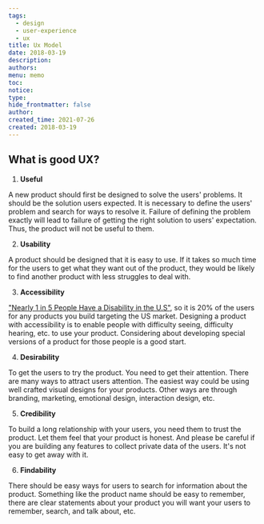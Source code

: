 ```yaml
---
tags:
  - design
  - user-experience
  - ux
title: Ux Model
date: 2018-03-19
description: 
authors: 
menu: memo
toc: 
notice: 
type: 
hide_frontmatter: false
author: 
created_time: 2021-07-26
created: 2018-03-19
---
```


## What is good UX?

1. **Useful**

A new product should first be designed to solve the users' problems. It should be the solution users expected. It is necessary to define the users' problem and search for ways to resolve it. Failure of defining the problem exactly will lead to failure of getting the right solution to users' expectation. Thus, the product will not be useful to them.

2. **Usability** 

A product should be designed that it is easy to use. If it takes so much time for the users to get what they want out of the product, they would be likely to find another product with less struggles to deal with. 

3. **Accessibility**

["Nearly 1 in 5 People Have a Disability in the U.S"](https://www.census.gov/newsroom/releases/archives/miscellaneous/cb12-134.html), so it is 20% of the users for any products you build targeting the US market. Designing a product with accessibility is to enable people with difficulty seeing, difficulty hearing, etc. to use your product. Considering about developing special versions of a product for those people is a good start.

4. **Desirability**

To get the users to try the product. You need to get their attention. There are many ways to attract users attention. The easiest way could be using well crafted visual designs for your products. Other ways are through branding, marketing, emotional design, interaction design, etc.

5. **Credibility**

To build a long relationship with your users, you need them to trust the product. Let them feel that your product is honest. And please be careful if you are building any features to collect private data of the users. It's not easy to get away with it.

6. **Findability**

There should be easy ways for users to search for information about the product. Something like the product name should be easy to remember, there are clear statements about your product you will want your users to remember, search, and talk about, etc.
